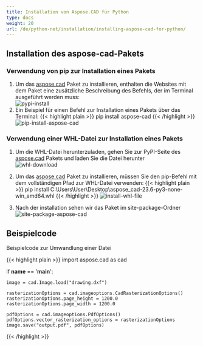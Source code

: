```yaml
---
title: Installation von Aspose.CAD für Python
type: docs
weight: 20
url: /de/python-net/installation/installing-aspose-cad-for-python/
---
```


## **Installation des aspose-cad-Pakets**

### Verwendung von pip zur Installation eines Pakets

1. Um das [aspose.cad](https://pypi.org/project/aspose-cad/) Paket zu installieren, enthalten die Websites mit dem Paket eine zusätzliche Beschreibung des Befehls, der im Terminal ausgeführt werden muss:<br/>
![pypi-install](/cad/_assets/python-net/install/pypi-aspose-cad.png)
1. Ein Beispiel für einen Befehl zur Installation eines Pakets über das Terminal:
{{< highlight plain >}}
pip install aspose-cad
{{< /highlight >}}
![pip-install-aspose-cad](/cad/_assets/python-net/install/pip-install-aspose.png)

### Verwendung einer WHL-Datei zur Installation eines Pakets

1. Um die WHL-Datei herunterzuladen, gehen Sie zur PyPI-Seite des [aspose.cad](https://pypi.org/project/aspose-cad/#files) Pakets und laden Sie die Datei herunter<br/>
![whl-download](/cad/_assets/python-net/install/download-whl-file.png)<br/>
1. Um das [aspose.cad](https://pypi.org/project/aspose-cad/) Paket zu installieren, müssen Sie den pip-Befehl mit dem vollständigen Pfad zur WHL-Datei verwenden:
{{< highlight plain >}}
pip install C:\Users\User\Desktop\aspose_cad-23.6-py3-none-win_amd64.whl
{{< /highlight >}}
![install-whl-file](/cad/_assets/python-net/install/install-whl-file-terminal.png)

1. Nach der installation sehen wir das Paket im site-package-Ordner<br/>
![site-package-aspose-cad](/cad/_assets/python-net/install/site-package-aspose.png)

## Beispielcode
Beispielcode zur Umwandlung einer Datei

{{< highlight plain >}}
import aspose.cad as cad

if __name__ == '__main__':
    
    image = cad.Image.load("drawing.dxf")

    rasterizationOptions = cad.imageoptions.CadRasterizationOptions()
    rasterizationOptions.page_height = 1200.0
    rasterizationOptions.page_width = 1200.0
    
    pdfOptions = cad.imageoptions.PdfOptions()
    pdfOptions.vector_rasterization_options = rasterizationOptions
    image.save("output.pdf", pdfOptions)
{{< /highlight >}}
